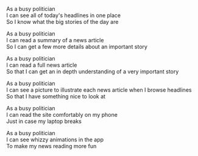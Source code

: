 As a busy politician  
I can see all of today's headlines in one place  
So I know what the big stories of the day are  

As a busy politician  
I can read a summary of a news article  
So I can get a few more details about an important story  

As a busy politician  
I can read a full news article  
So that I can get an in depth understanding of a very important story  

As a busy politician  
I can see a picture to illustrate each news article when I browse headlines  
So that I have something nice to look at  

As a busy politician  
I can read the site comfortably on my phone  
Just in case my laptop breaks  

As a busy politician  
I can see whizzy animations in the app  
To make my news reading more fun  
